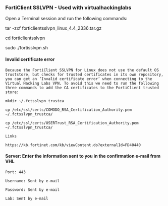 
### FortiClient SSLVPN - Used with virtualhackinglabs


Open a Terminal session and run the following commands:


tar -zxf forticlientsslvpn_linux_4.4_2336.tar.gz

cd forticlientsslvpn

sudo ./fortisslvpn.sh

#### Invalid certificate error

    Because the FortiClient SSLVPN for Linux does not use the default OS truststore, but checks for trusted certificates in its own repository, you can get an ‘Invalid certificate error’ when connecting to the Virtual Hacking Labs VPN. To avoid this we need to run the following three commands to add the CA certificates to the FortiClient trusted store:

    mkdir ~/.fctsslvpn_trustca

    cp /etc/ssl/certs/COMODO_RSA_Certification_Authority.pem ~/.fctsslvpn_trustca/

    cp /etc/ssl/certs/USERTrust_RSA_Certification_Authority.pem ~/.fctsslvpn_trustca/

    Links

    https://kb.fortinet.com/kb/viewContent.do?externalId=FD40440
  
#### Server: Enter the information sent to you in the confirmation e-mail from VHL

    Port: 443

    Username: Sent by e-mail

    Password: Sent by e-mail

    Lab: Sent by e-mail
    

